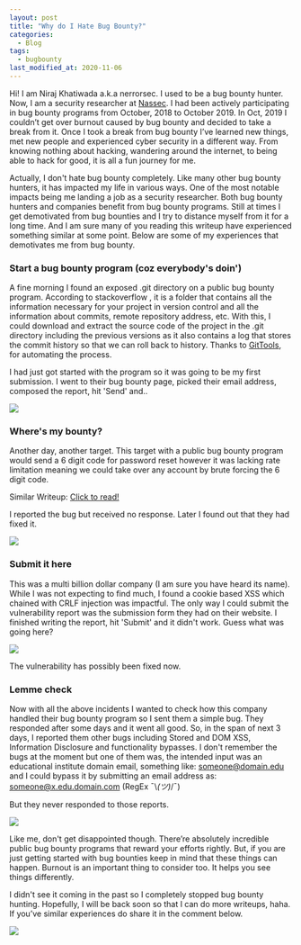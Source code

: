 ```yaml
---
layout: post
title: "Why do I Hate Bug Bounty?"
categories:
  - Blog
tags:
  - bugbounty
last_modified_at: 2020-11-06
---
```


Hi! I am Niraj Khatiwada a.k.a nerrorsec. I used to be a bug bounty hunter. Now, I am a security researcher at <a href="https://nassec.io/">Nassec</a>. I had been actively participating in bug bounty programs from October, 2018 to October 2019. In Oct, 2019 I couldn’t get over burnout caused by bug bounty and decided to take a break from it. Once I took a break from bug bounty I’ve learned new things, met new people and experienced cyber security in a different way. From knowing nothing about hacking, wandering around the internet, to being able to hack for good, it is all a fun journey for me.

Actually, I don't hate bug bounty completely. Like many other bug bounty hunters, it has impacted my life in various ways. One of the most notable impacts being me landing a job as a security researcher. Both bug bounty hunters and companies benefit from bug bounty programs. Still at times I get demotivated from bug bounties and I try to distance myself from it for a long time. And I am sure many of you reading this writeup have experienced something similar at some point. Below are some of my experiences that demotivates me from bug bounty.

### Start a bug bounty program (coz everybody's doin')

A fine morning I found an exposed .git directory on a public bug bounty program. According to stackoverflow , it is a folder that contains all the information necessary for your project in version control and all the information about commits, remote repository address, etc. With this, I could download and extract the source code of the project in the .git directory including the previous versions as it also contains a log that stores the commit history so that we can roll back to history. Thanks to <a href="https://github.com/internetwache/GitTools">GitTools</a>, for automating the process.

I had just got started with the program so it was going to be my first submission. I went to their bug bounty page, picked their email address, composed the report, hit 'Send' and..

<img src="https://raw.githubusercontent.com/nerrorsec/nerrorsec.github.io/master/assets/images/posts/why-i-hate-bug-bounty/address-not-found.png">

### Where's my bounty?

Another day, another target. This target with a public bug bounty program would send a 6 digit code for password reset however it was lacking rate limitation meaning we could take over any account by brute forcing the 6 digit code.

Similar Writeup: <a href="https://www.freecodecamp.org/news/responsible-disclosure-how-i-could-have-hacked-all-facebook-accounts-f47c0252ae4d/">Click to read!</a>

I reported the bug but received no response. Later I found out that they had fixed it.

<img src="https://media.giphy.com/media/xTiTnee66Td0PWHPQQ/giphy.gif">

### Submit it here

This was a multi billion dollar company (I am sure you have heard its name). While I was not expecting to find much, I found a cookie based XSS which chained with CRLF injection was impactful. The only way I could submit the vulnerability report was the submission form they had on their website. I finished writing the report, hit 'Submit' and it didn't work. Guess what was going here?

<img src="https://raw.githubusercontent.com/nerrorsec/nerrorsec.github.io/master/assets/images/posts/why-i-hate-bug-bounty/form-action.png">

The vulnerability has possibly been fixed now.

### Lemme check

Now with all the above incidents I wanted to check how this company handled their bug bounty program so I sent them a simple
bug. They responded after some days and it went all good. So, in the span of next 3 days, I reported them other bugs
including Stored and DOM XSS, Information Disclosure and functionality bypasses. I don't remember the bugs at the moment but one of them was,
the intended input was an educational institute domain email, something like: someone@domain.edu and I could
bypass it by submitting an email address as: someone@x.edu.domain.com
(RegEx ¯\\_(ツ)_/¯)

But they never responded to those reports.

<img src="https://media.giphy.com/media/3ofT5ECt8BGlq2GF6o/giphy.gif">

Like me, don't get disappointed though. There’re absolutely incredible public bug bounty programs that reward your efforts rightly. But, if you are just getting started with bug bounties keep in mind that these things can happen. Burnout is an important thing to consider too. It helps you see things differently.

I didn't see it coming in the past so I completely stopped bug bounty hunting.
Hopefully, I will be back soon so that I can do more writeups, haha. If you’ve similar experiences do share it in the comment below.

<img src="https://media.giphy.com/media/1oKIP5NfWhSGaeWlEP/giphy.gif">
